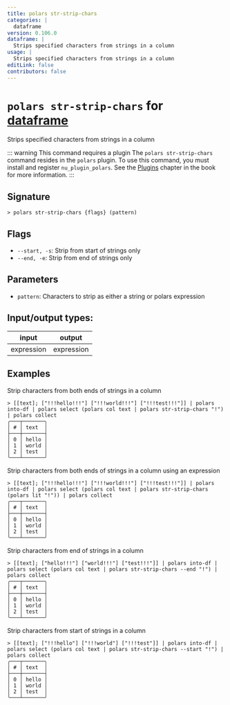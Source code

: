 ```yaml
---
title: polars str-strip-chars
categories: |
  dataframe
version: 0.106.0
dataframe: |
  Strips specified characters from strings in a column
usage: |
  Strips specified characters from strings in a column
editLink: false
contributors: false
---
```

<!-- This file is automatically generated. Please edit the command in https://github.com/nushell/nushell instead. -->

# `polars str-strip-chars` for [dataframe](/commands/categories/dataframe.md)

<div class='command-title'>Strips specified characters from strings in a column</div>

::: warning This command requires a plugin
The `polars str-strip-chars` command resides in the `polars` plugin.
To use this command, you must install and register `nu_plugin_polars`.
See the [Plugins](/book/plugins.html) chapter in the book for more information.
:::


## Signature

```> polars str-strip-chars {flags} (pattern)```

## Flags

 -  `--start, -s`: Strip from start of strings only
 -  `--end, -e`: Strip from end of strings only

## Parameters

 -  `pattern`: Characters to strip as either a string or polars expression


## Input/output types:

| input      | output     |
| ---------- | ---------- |
| expression | expression |
## Examples

Strip characters from both ends of strings in a column
```nu
> [[text]; ["!!!hello!!!"] ["!!!world!!!"] ["!!!test!!!"]] | polars into-df | polars select (polars col text | polars str-strip-chars "!") | polars collect
╭───┬───────╮
│ # │ text  │
├───┼───────┤
│ 0 │ hello │
│ 1 │ world │
│ 2 │ test  │
╰───┴───────╯

```

Strip characters from both ends of strings in a column using an expression
```nu
> [[text]; ["!!!hello!!!"] ["!!!world!!!"] ["!!!test!!!"]] | polars into-df | polars select (polars col text | polars str-strip-chars (polars lit "!")) | polars collect
╭───┬───────╮
│ # │ text  │
├───┼───────┤
│ 0 │ hello │
│ 1 │ world │
│ 2 │ test  │
╰───┴───────╯

```

Strip characters from end of strings in a column
```nu
> [[text]; ["hello!!!"] ["world!!!"] ["test!!!"]] | polars into-df | polars select (polars col text | polars str-strip-chars --end "!") | polars collect
╭───┬───────╮
│ # │ text  │
├───┼───────┤
│ 0 │ hello │
│ 1 │ world │
│ 2 │ test  │
╰───┴───────╯

```

Strip characters from start of strings in a column
```nu
> [[text]; ["!!!hello"] ["!!!world"] ["!!!test"]] | polars into-df | polars select (polars col text | polars str-strip-chars --start "!") | polars collect
╭───┬───────╮
│ # │ text  │
├───┼───────┤
│ 0 │ hello │
│ 1 │ world │
│ 2 │ test  │
╰───┴───────╯

```
